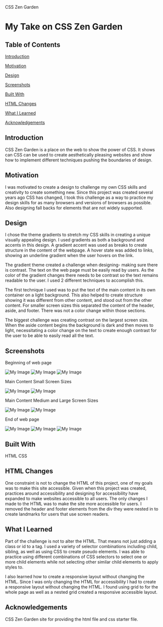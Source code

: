 CSS Zen Garden 
# My Take on CSS Zen Garden

## Table of Contents
[Introduction](#Introduction)

[Motivation](#Motivation)

[Design](#Design)

[Screenshots](#Screenshots)

[Built With](#built-with)

[HTML Changes](#HTML-Changes)

[What I Learned](#What-I-Learned)

[Acknowledgements](#Acknowledgements)

## Introduction

CSS Zen Garden is a place on the web to show the power of CSS. It shows can CSS can be used to create aesthetically pleasing websites and show how to implement different techniques pushing the boundaries of design.  

## Motivation

I was motivated to create a design to challenge my own CSS skills and creativity to create something new. Since this project was created several years ago CSS has changed, I took this challenge as a way to practice my design skills for as many browsers and versions of browsers as possible. Also designing fall backs for elements that are not widely supported.

## Design

I chose the theme gradients to stretch my CSS skills in creating a unique visually appealing design. I used gradients as both a background and accents in this design. A gradient accent was used as breaks to create structure in the content of the webpage. A hover state was added to links, showing an underline gradient when the user hovers on the link. 

The gradient theme created a challenge when designing- making sure there is contrast. The text on the web page must be easily read by users. As the color of the gradient changes there needs to be contrast so the text remains readable to the user. I used 2 different techniques to accomplish this. 

The first technique I used was to put the text of the main content in its own container on a light background. This also helped to create structure showing it was different from other content, and stood out from the other content. For smaller screen sizes this separated the content of the header, aside, and footer. There was not a color change within those sections. 

The biggest challenge was creating contrast on the largest screen size. When the aside content begins the background is dark and then moves to light, necessitating a color change on the text to create enough contrast for the user to be able to easily read all the text. 

## Screenshots

Beginning of web page <br />

![My Image](images/beg_sm.png) ![My Image](images/beg_med.png) ![My Image](images/beg_lrg.png)


Main Content Small Screen Sizes <br />

![My Image](images/main_content_sm_1.png) ![My Image](images/main_content_sm_2.png)

Main Content Medium and Large Screen Sizes <br />

![My Image](images/main_content_medlrg_1.png) ![My Image](images/main_content_medlrg_2.png)


End of web page <br />

![My Image](images/bottom_sm.png) ![My Image](images/bottom_med.png) ![My Image](images/bottom_lrg.png)

## Built With
HTML
CSS

## HTML Changes

One constraint is not to change the HTML of this project, one of my goals was to make this site accessible. Given when this project was created, practices around accessibility and designing for accessibility have expanded to make websites accessible to all users. The only changes I made to the HTML was to make the site more accessible for users. I removed the header and footer elements from the div they were nested in to create landmarks for users that use screen readers.

## What I Learned
Part of the challenge is not to alter the HTML. That means not just adding a class or id to a tag. I used a variety of selector combinations including child, sibling, as well as using CSS to create pseudo elements. I was able to practice using different combinations of CSS selectors to select one or more child elements while not selecting other similar  child elements to apply styles to.

I also learned how to create a responsive layout without changing the HTML. Since I was only changing the HTML for accessibility I had to create a responsive layout without changing the HTML. I found using grid to for the whole page as well as a nested grid created a responsive accessible layout.    

## Acknowledgements
CSS Zen Garden site for providing the html file and css starter file.
